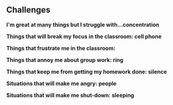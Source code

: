 ## Challenges
<p><b>I'm great at many things but I struggle with...concentration
<p>Things that will break my focus in the classroom: cell phone
<p>Things that frustrate me in the classroom:
<p>Things that annoy me about group work:  ring
<p>Things that keep me from getting my homework done: silence
<p>Situations that will make me angry: people
<p>Situations that will make me shut-down: sleeping

